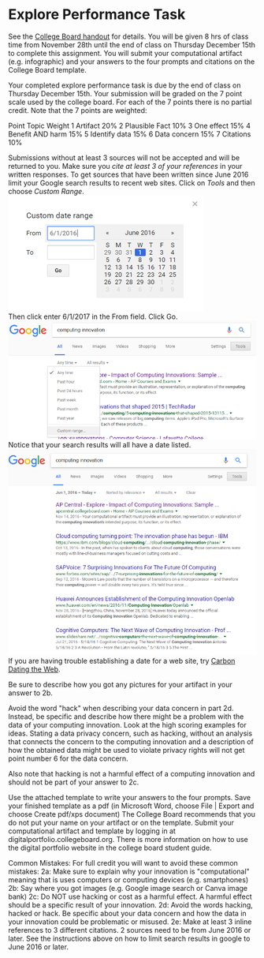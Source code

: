 # Explore Performance Task
See the [College Board handout](http://lhs-sfusd-ca.schoolloop.com/file/1468166350956/1239686294988/2264421825106539061.pdf) for details. You will be given 8 hrs of class time from November 28th until the end of class on Thursday December 15th to complete this assignment. You will submit your computational artifact (e.g. infographic) and your answers to the four prompts and citations on the College Board template.
 
Your completed explore performance task is due by the end of class on Thursday December 15th. Your submission will be graded on the 7 point scale used by the college board. For each of the 7 points there is no partial credit. Note that the 7 points are weighted:
 
Point     Topic                        Weight
1            Artifact                     20%
2            Plausible Fact         10%
3            One effect               15%
4            Benefit AND harm   15%
5            Identify data             15%
6            Data concern           15%
7            Citations                   10%
 
Submissions without at least 3 sources will not be accepted and will be returned to you. Make sure you _cite at least 3 of your references_ in your written responses. To get sources that have been written since June 2016 limit your Google search results to recent web sites. Click on *Tools* and then choose *Custom Range*.
![Google Custom Date Range](GoogleCustomDateRange.png)   
Then click enter 6/1/2017 in the From field. Click Go.
![Google Custom Range](GoogleToolsCustomRange.png)   
Notice that your search results will all have a date listed.
![Google Range Results](GoogleRangeResults.png)   
If you are having trouble establishing a date for a web site, try [Carbon Dating the Web](http://cd.cs.odu.edu/).
 
Be sure to describe how you got any pictures for your artifact in your answer to 2b.
 
Avoid the word "hack" when describing your data concern in part 2d. Instead, be specific and describe how there might be a problem with the data of your computing innovation. Look at the high scoring examples for ideas. Stating a data privacy concern, such as hacking, without an analysis that connects the concern to the computing innovation and a description of how the obtained data might be used to violate privacy rights will not get point number 6 for the data concern.
 
Also note that hacking is not a harmful effect of a computing innovation and should not be part of your answer to 2c.
 
Use the attached template to write your answers to the four prompts. Save your finished template as a pdf (in Microsoft Word, choose File | Export and choose Create pdf/xps document) The College Board recommends that you do not put your name on your artifact or on the template. Submit your computational artifact and template by logging in at digitalportfolio.collegeboard.org. There is more information on how to use the digital portfolio website in the college board student guide.
 
Common Mistakes:
For full credit you will want to avoid these common mistakes:
2a: Make sure to explain why your innovation is "computational" meaning that is uses computers or computing devices (e.g. smartphones)
2b: Say where you got images (e.g. Google image search or Canva image bank)
2c: Do NOT use hacking or cost as a harmful effect. A harmful effect should be a specific result of your innovation.
2d: Avoid the words hacking, hacked or hack. Be specific about your data concern and how the data in your innovation could be problematic or misused.
2e: Make at least 3 inline references to 3 different citations. 2 sources need to be from June 2016 or later. See the instructions above on how to limit search results in google to June 2016 or later.
